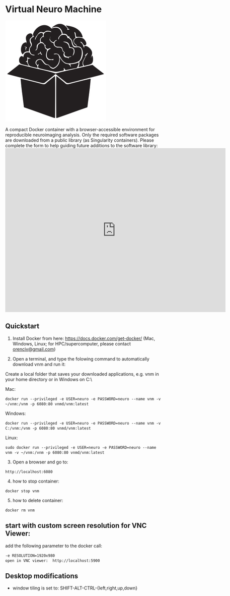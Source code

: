 # Virtual Neuro Machine
![VNM Logo](virtualneuromachine_logo_small.png)

A compact Docker container with a browser-accessible environment for reproducible neuroimaging analysis. Only the required software packages are downloaded from a public library (as Singularity containers). Please complete the form to help guiding future additions to the software library: <iframe src="https://docs.google.com/forms/d/e/1FAIpQLSexZJrS5GPB-bO_9x58gESEbxYI8TNERETzAaLxFCGdF9XWwQ/viewform?embedded=true" width="700" height="520" frameborder="0" marginheight="0" marginwidth="0">Loading…</iframe> 

## Quickstart
1. Install Docker from here: https://docs.docker.com/get-docker/ (Mac, Windows, Linux; for HPC/supercomputer, please contact orenciv@gmail.com)

2. Open a terminal, and type the folowing command to automatically download vnm and run it:

Create a local folder that saves your downloaded applications, e.g. vnm in your home directory or in Windows on C:\

Mac:
```
docker run --privileged -e USER=neuro -e PASSWORD=neuro --name vnm -v ~/vnm:/vnm -p 6080:80 vnmd/vnm:latest
```
Windows:
```
docker run --privileged -e USER=neuro -e PASSWORD=neuro --name vnm -v C:/vnm:/vnm -p 6080:80 vnmd/vnm:latest
```
Linux:
```
sudo docker run --privileged -e USER=neuro -e PASSWORD=neuro --name vnm -v ~/vnm:/vnm -p 6080:80 vnmd/vnm:latest
```

3. Open a browser and go to:
```
http://localhost:6080
```

4. how to stop container:
```
docker stop vnm
```

5. how to delete container:
```
docker rm vnm
```

## start with custom screen resolution for VNC Viewer:
add the following parameter to the docker call:
```
-e RESOLUTION=1920x980
open in VNC viewer:  http://localhost:5900
```


## Desktop modifications
* window tiling is set to: SHIFT-ALT-CTRL-{left,right,up,down}
